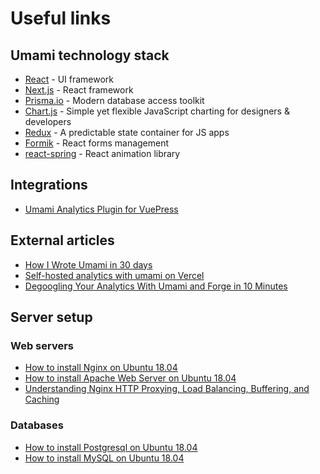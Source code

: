 # Useful links

## Umami technology stack

- [React](https://reactjs.org/) - UI framework
- [Next.js](https://nextjs.org/) - React framework
- [Prisma.io](https://www.prisma.io/) - Modern database access toolkit
- [Chart.js](https://www.chartjs.org/) - Simple yet flexible JavaScript charting for designers & developers
- [Redux](https://redux.js.org/) - A predictable state container for JS apps
- [Formik](https://formik.org/) - React forms management
- [react-spring](https://www.react-spring.io/) - React animation library

## Integrations

- [Umami Analytics Plugin for VuePress](https://github.com/spekulatius/vuepress-plugin-umami)

## External articles

- [How I Wrote Umami in 30 days](https://medium.com/@caozilla/how-i-wrote-umami-in-30-days-a290372b80e4)
- [Self-hosted analytics with umami on Vercel](https://dev.to/vvo/self-hosted-analytics-with-umami-on-vercel-55ma)
- [Degoogling Your Analytics With Umami and Forge in 10 Minutes](https://releasecandidate.dev/degoogling-your-analytics-with-umami-and-forge-in-10-minutes)

## Server setup

### Web servers

- [How to install Nginx on Ubuntu 18.04](https://www.digitalocean.com/community/tutorials/how-to-install-nginx-on-ubuntu-18-04)
- [How to install Apache Web Server on Ubuntu 18.04](https://www.digitalocean.com/community/tutorials/how-to-install-the-apache-web-server-on-ubuntu-18-04)
- [Understanding Nginx HTTP Proxying, Load Balancing, Buffering, and Caching](https://www.digitalocean.com/community/tutorials/understanding-nginx-http-proxying-load-balancing-buffering-and-caching)

### Databases

- [How to install Postgresql on Ubuntu 18.04](https://www.digitalocean.com/community/tutorials/how-to-install-and-use-postgresql-on-ubuntu-18-04)
- [How to install MySQL on Ubuntu 18.04](https://www.digitalocean.com/community/tutorials/how-to-install-mysql-on-ubuntu-18-04)
